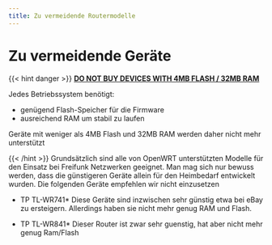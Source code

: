```yaml
---
title: Zu vermeidende Routermodelle
---
```


# Zu vermeidende Geräte
{{< hint danger >}}
[__DO NOT BUY DEVICES WITH 4MB FLASH / 32MB RAM__](https://openwrt.org/supported_devices/432_warning)

Jedes Betriebssystem benötigt:
- genügend Flash-Speicher für die Firmware
- ausreichend RAM 
um stabil zu laufen

Geräte mit weniger als 4MB Flash und 32MB RAM werden daher nicht mehr unterstützt

{{< /hint >}}
Grundsätzlich sind alle von OpenWRT unterstützten Modelle für den Einsatz bei Freifunk Netzwerken geeignet. Man mag sich nur bewuss werden, dass die günstigeren Geräte allein für den Heimbedarf entwickelt wurden. Die folgenden Geräte empfehlen wir nicht einzusetzen

* TP TL-WR741*
  Diese Geräte sind inzwischen sehr günstig etwa bei eBay zu ersteigern. Allerdings haben sie nicht mehr genug RAM und Flash.

* TP TL-WR841*
  Dieser Router ist zwar sehr guenstig, hat aber nicht mehr genug Ram/Flash

